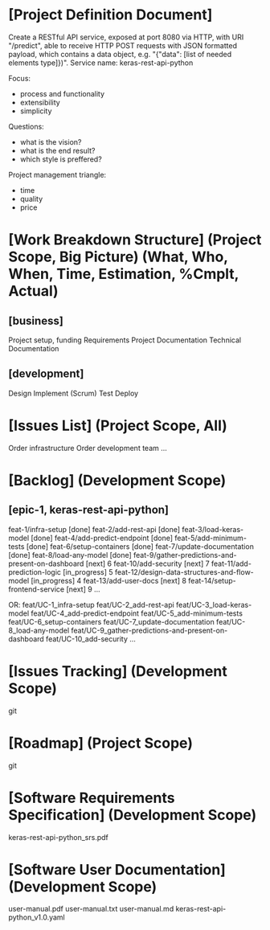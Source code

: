 # [Project Definition Document]
Create a RESTful API service, exposed at port 8080 via HTTP, with URI "/predict", able to receive HTTP POST requests with JSON formatted payload, which contains a data object, e.g. "{"data": [list of needed elements type]})".
Service name: keras-rest-api-python

Focus:
- process and functionality
- extensibility
- simplicity

Questions:
- what is the vision?
- what is the end result?
- which style is preffered?

Project management triangle:
- time
- quality
- price

# [Work Breakdown Structure] (Project Scope, Big Picture) (What, Who, When, Time, Estimation, %Cmplt, Actual)
## [business]
Project setup, funding
Requirements
Project Documentation
Technical Documentation
## [development]
Design
Implement (Scrum)
Test
Deploy

# [Issues List] (Project Scope, All)
Order infrastructure
Order development team
...

# [Backlog] (Development Scope)
## [epic-1, keras-rest-api-python]
feat-1/infra-setup [done]
feat-2/add-rest-api [done]
feat-3/load-keras-model [done]
feat-4/add-predict-endpoint [done]
feat-5/add-minimum-tests [done]
feat-6/setup-containers [done]
feat-7/update-documentation [done]
feat-8/load-any-model [done]
feat-9/gather-predictions-and-present-on-dashboard [next] 6
feat-10/add-security [next] 7
feat-11/add-prediction-logic [in_progress] 5
feat-12/design-data-structures-and-flow-model [in_progress] 4
feat-13/add-user-docs [next] 8
feat-14/setup-frontend-service [next] 9
...

OR:
feat/UC-1_infra-setup
feat/UC-2_add-rest-api
feat/UC-3_load-keras-model
feat/UC-4_add-predict-endpoint
feat/UC-5_add-minimum-tests
feat/UC-6_setup-containers
feat/UC-7_update-documentation
feat/UC-8_load-any-model
feat/UC-9_gather-predictions-and-present-on-dashboard
feat/UC-10_add-security
...

# [Issues Tracking] (Development Scope)
git

# [Roadmap] (Project Scope)
git

# [Software Requirements Specification] (Development Scope)
keras-rest-api-python_srs.pdf

# [Software User Documentation] (Development Scope)
user-manual.pdf
user-manual.txt
user-manual.md
keras-rest-api-python_v1.0.yaml
